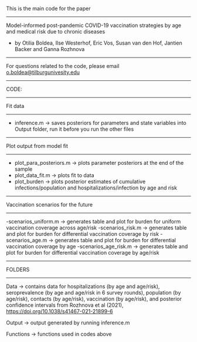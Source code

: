 This is the main code for the paper
*************************************************************************************************
Model-informed post-pandemic COVID-19 vaccination strategies by
age and medical risk due to chronic diseases
 - by Otilia Boldea, Ilse Westerhof, Eric Vos, Susan van den Hof, Jantien Backer and Ganna Rozhnova
*************************************************************************************************
For questions related to the code, please email o.boldea@tilburgunivesity.edu
*************************************************************************************************

CODE:

****************************************************
Fit data
**************************************************** 
- inference.m                -> saves posteriors for parameters and state variables into Output folder, run it before you run the other files

****************************************************
Plot output from model fit
**************************************************** 
- plot_para_posteriors.m     -> plots parameter posteriors at the end of the sample
- plot_data_fit.m            -> plots fit to data
- plot_burden                -> plots posterior estimates of cumulative infections/population and hospitalizations/infection by age and risk

****************************************************
Vaccination scenarios for the future
**************************************************** 
-scenarios_uniform.m       -> generates table and plot for burden for uniform vaccination coverage across age/risk
-scenarios_risk.m          -> generates table and plot for burden for differential vaccination coverage by risk
-scenarios_age.m           -> generates table and plot for burden for differential vaccination coverage by age
-scenarios_age_risk.m      -> generates table and plot for burden for differential vaccination coverage by age/risk
 
****************************************************
FOLDERS
**************************************************** 
Data                       -> contains data for hospitalizations (by age and age/risk), seroprevalence (by age and age/risk in 6 survey rounds), 
                              population (by age/risk), contacts (by age/risk), vaccination (by age/risk), and posterior confidence intervals 
                              from Rozhnova et al (2021), https://doi.org/10.1038/s41467-021-21899-6
                              
Output                     -> output generated by running inference.m

Functions                  -> functions used in codes above                  
